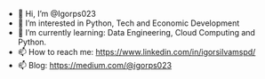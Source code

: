 - 👋 Hi, I’m @Igorps023
- 👀 I’m interested in Python, Tech and Economic Development
- 🌱 I’m currently learning: Data Engineering, Cloud Computing and Python.
- 📫 How to reach me: https://www.linkedin.com/in/igorsilvamspd/
- 📫 Blog: https://medium.com/@igorps023

<!---
Igorps023/Igorps023 is a ✨ special ✨ repository because its `README.md` (this file) appears on your GitHub profile.
You can click the Preview link to take a look at your changes.
--->
